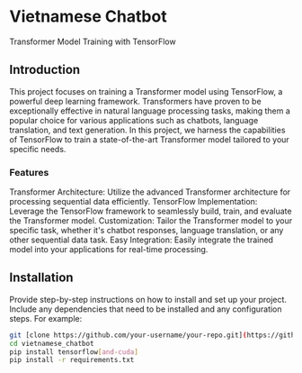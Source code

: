# Vietnamese Chatbot

Transformer Model Training with TensorFlow

## Introduction
This project focuses on training a Transformer model using TensorFlow, a powerful deep learning framework. Transformers have proven to be exceptionally effective in natural language processing tasks, making them a popular choice for various applications such as chatbots, language translation, and text generation. In this project, we harness the capabilities of TensorFlow to train a state-of-the-art Transformer model tailored to your specific needs.

### Features
Transformer Architecture: Utilize the advanced Transformer architecture for processing sequential data efficiently.
TensorFlow Implementation: Leverage the TensorFlow framework to seamlessly build, train, and evaluate the Transformer model.
Customization: Tailor the Transformer model to your specific task, whether it's chatbot responses, language translation, or any other sequential data task.
Easy Integration: Easily integrate the trained model into your applications for real-time processing.
## Installation

Provide step-by-step instructions on how to install and set up your project. Include any dependencies that need to be installed and any configuration steps. For example:

```bash
git [clone https://github.com/your-username/your-repo.git](https://github.com/blak-tran/vietnamese_chatbot_research.git)https://github.com/blak-tran/vietnamese_chatbot_research.git
cd vietnamese_chatbot
pip install tensorflow[and-cuda]
pip install -r requirements.txt

